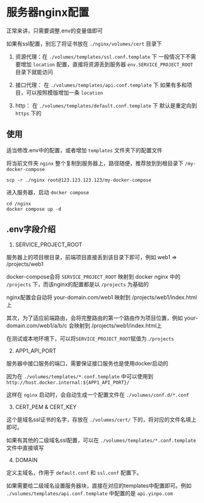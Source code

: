 # 服务器nginx配置

正常来讲，只需要调整.env的变量值即可

如果有ssl配置，别忘了将证书放在 `./nginx/volumes/cert` 目录下

1. 资源代理：在 `./volumes/templates/ssl.conf.template` 下
  一般情况下不需要增加 `location` 配置，直接将资源丢到服务器 `env.SERVICE_PROJECT_ROOT` 目录下就能访问

2. 接口代理： 在 `./volumes/templates/api.conf.template` 下
  如果有多和项目，可以按照模版增加一条 `location`

3. http： 在 `./volumes/templates/default.conf.template` 下
  默认是重定向到 `https` 下的

## 使用

适当修改.env中的配置，或者增加 `templates` 文件夹下的配置文件

将当前文件夹 `nginx` 整个复制到服务器上，路径随便，推荐放到到根目录下 `/my-docker-compose`

```shell
scp -r ./nginx root@123.123.123.123/my-docker-compose
```

进入服务器，启动 `docker compose`

```shell
cd /nginx
docker compose up -d
```

## .env字段介绍
1. SERVICE_PROJECT_ROOT

服务器上的项目根目录，前端项目直接丢到该目录下即可，例如 web1 => /projects/web1

docker-compose会将 `SERVICE_PROJECT_ROOT` 映射到 docker nginx 中的 `/projects` 下，而该nginx的配置都是以 `/projects` 为基础的

nginx配置会自动将 your-domain.com/web1 映射到 /projects/web1/index.html上

其次，为了适应前端路由，会将完整路由的第一个路由作为项目位置，例如 your-domain.com/web1/a/b/c 会映射到 /projects/web1/index.html上

在测试或本地环境下，可以将`SERVICE_PROJECT_ROOT`赋值为`./projects`

2. APP1_API_PORT

服务器中接口服务的端口，需要保证接口服务也是使用docker启动的

因为在 `./volumes/templates/*.conf.template` 中可以使用到 `http://host.docker.internal:${APP1_API_PORT}/`

这样在 `nginx` 启动时，会自动生成一个配置文件在 `./volumes/conf.d/*.conf`


3. CERT_PEM & CERT_KEY

这个是域名ssl证书的名字，存放在 `./volumes/cert/` 下的，将对应的文件名填上即可。

如果有其他的二级域名ssl配置，可以在 `./volumes/templates/*.conf.template` 文件中直接填写

4. DOMAIN

定义主域名，作用于 `default.conf` 和 `ssl.conf` 配置下。

如果需要给二级域名设置服务器块，直接在对应的templates中配置即可。例如 `./volumes/templates/api.conf.template` 中配置的是 `api.yinpo.com`
